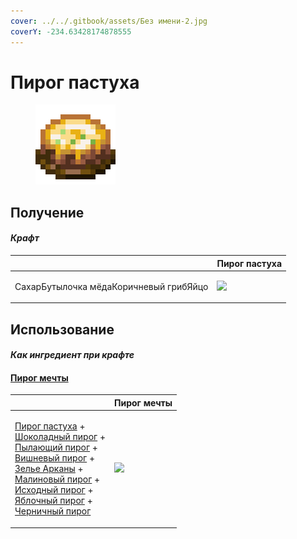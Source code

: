 ```yaml
---
cover: ../../.gitbook/assets/Без имени-2.jpg
coverY: -234.63428174878555
---
```


# Пирог пастуха

<figure><img src="../../.gitbook/assets/shepherds_pie_block_128.png" alt=""><figcaption></figcaption></figure>

## Получение

#### _Крафт_

|                                               |  Пирог пастуха                                       |
| --------------------------------------------- | ---------------------------------------------------- |
| <p>СахарБутылочка мёдаКоричневый грибЯйцо</p> | ![](../../.gitbook/assets/shepherds\_pie\_block.png) |

## Использование

#### _Как ингредиент при крафте_

#### [Пирог мечты](dream_pie.md)

|                                                                                                                                                                                                                                                                                                                                                                                                                                                                                       |  Пирог мечты                              |
| ------------------------------------------------------------------------------------------------------------------------------------------------------------------------------------------------------------------------------------------------------------------------------------------------------------------------------------------------------------------------------------------------------------------------------------------------------------------------------------- | ----------------------------------------- |
| <p><a href="shepherds_pie_block.md">Пирог пастуха</a> +<br><a href="chocolate_pie.md">Шоколадный пирог</a> +<br><a href="blaze_cake.md">Пылающий пирог</a> +<br><a href="cherry_pie.md">Вишневый пирог</a> +<br><a href="weak_arcana_potion.md">Зелье Арканы</a> +<br><a href="crimson_berry_pie.md">Малиновый пирог</a> +<br><a href="source_berry_pie.md">Исходный пирог</a> +<br><a href="apple_pie.md">Яблочный пирог</a> +<br><a href="blueberry_pie.md">Черничный пирог</a></p> | ![](../../.gitbook/assets/dream\_pie.png) |

